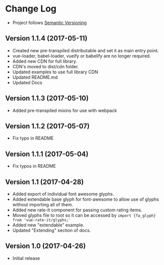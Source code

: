# Change Log
- Project follows [Semantic Versioning](http://semver.org/)

## Version 1.1.4 (2017-05-11)
- Created new pre-transpiled distributable and set it as main entry point.
- vue-loader, babel-loader, vueify or babelify are no longer required.
- Added new CDN for full library.
- CDN's moved to dist/cdn folder. 
- Updated examples to use full library CDN
- Updated README.md
- Updated Docs

## Version 1.1.3 (2017-05-10)
- Added pre-transpiled mixins for use with webpack

## Version 1.1.2 (2017-05-07)
- Fix typo in README

## Version 1.1.1 (2017-05-04)
- Fix typos in README

## Version 1.1 (2017-04-28)
- Added export of individual font awesome glyphs.
- Added extendable base glyph for font-awesome to allow use of glyphs without importing all of them.
- Added new rate-it component for passing custom rating items.
- Moved glyphs file to root so it can be accessed by `import {fa_glyph} from 'vue-rate-it/glyphs;'` 
- Added new "extendable" example.
- Updated "Extending" section of docs.

## Version 1.0 (2017-04-26)
- Initial release





